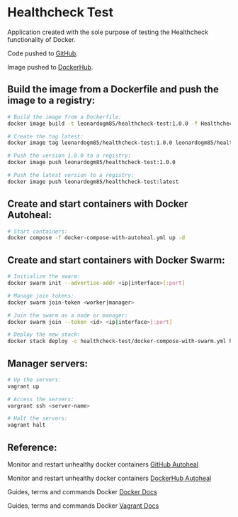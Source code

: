 # Healthcheck Test

Application created with the sole purpose of testing the Healthcheck functionality of Docker.

Code pushed to [GitHub](https://github.com/leonardogm85/healthcheck-test/).

Image pushed to [DockerHub](https://hub.docker.com/r/leonardogm85/healthcheck-test/).

## Build the image from a Dockerfile and push the image to a registry:
```sh
# Build the image from a Dockerfile:
docker image build -t leonardogm85/healthcheck-test:1.0.0 -f HealthcheckTest/Dockerfile .

# Create the tag latest:
docker image tag leonardogm85/healthcheck-test:1.0.0 leonardogm85/healthcheck-test:latest

# Push the version 1.0.0 to a registry:
docker image push leonardogm85/healthcheck-test:1.0.0

# Push the latest version to a registry:
docker image push leonardogm85/healthcheck-test:latest
```

## Create and start containers with Docker Autoheal:
``` sh
# Start containers:
docker compose -f docker-compose-with-autoheal.yml up -d
```

## Create and start containers with Docker Swarm:
``` sh
# Initialize the swarm:
docker swarm init --advertise-addr <ip|interface>[:port]

# Manage join tokens:
docker swarm join-token <worker|manager>

# Join the swarm as a node or manager:
docker swarm join --token <id> <ip|interface>[:port]

# Deploy the new stack:
docker stack deploy -c healthcheck-test/docker-compose-with-swarm.yml healthcheck-test-stack
```

## Manager servers:
``` sh
# Up the servers:
vagrant up

# Access the servers:
vargrant ssh <server-name>

# Halt the servers:
vagrant halt
```

## Reference:

Monitor and restart unhealthy docker containers [GitHub Autoheal](https://github.com/willfarrell/docker-autoheal/)

Monitor and restart unhealthy docker containers [DockerHub Autoheal](https://hub.docker.com/r/willfarrell/autoheal/)

Guides, terms and commands Docker [Docker Docs](https://docs.docker.com/)

Guides, terms and commands Docker [Vagrant Docs](https://developer.hashicorp.com/vagrant/docs/)
